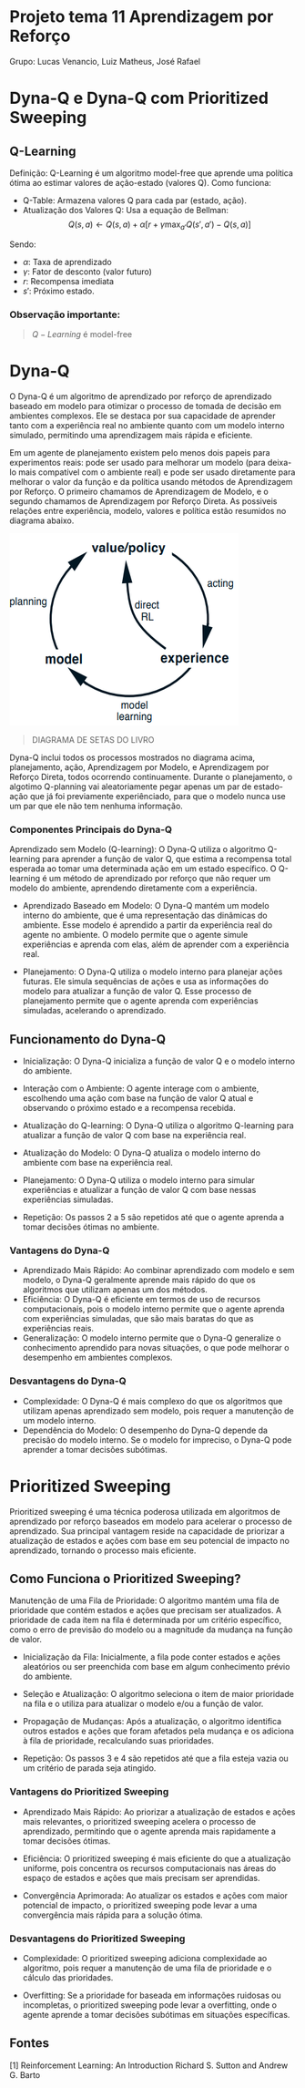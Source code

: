 # Projeto tema 11 Aprendizagem por Reforço
Grupo: Lucas Venancio, Luiz Matheus, José Rafael

# Dyna-Q e Dyna-Q com Prioritized Sweeping

## Q-Learning
Definição:
Q-Learning é um algoritmo model-free que aprende uma política ótima ao estimar valores de ação-estado (valores Q).
Como funciona: 
- Q-Table: Armazena valores Q para cada par (estado, ação).
- Atualização dos Valores Q: Usa a equação de Bellman:
$$Q(s, a) \leftarrow Q(s, a) + \alpha \left[ r + \gamma \max_{a'} Q(s', a') - Q(s, a) \right]$$

Sendo:
- $α$: Taxa de aprendizado 
- $γ$: Fator de desconto (valor futuro)
- $r$: Recompensa imediata
- $s′$: Próximo estado.

### Observação importante:
> $Q-Learning$ é model-free

# Dyna-Q
O Dyna-Q é um algoritmo de aprendizado por reforço de aprendizado baseado em modelo para otimizar o processo de tomada de decisão em ambientes complexos. Ele se destaca por sua capacidade de aprender tanto com a experiência real no ambiente quanto com um modelo interno simulado, permitindo uma aprendizagem mais rápida e eficiente.

Em um agente de planejamento existem pelo menos dois papeis para experimentos reais: pode ser usado para melhorar um modelo (para deixa-lo mais compatível com o ambiente real) e pode ser usado diretamente para melhorar o valor da função e da política usando métodos de Aprendizagem por Reforço. O primeiro chamamos de Aprendizagem de Modelo, e o segundo chamamos de Aprendizagem por Reforço Direta. As possiveis relações entre experiência, modelo, valores e política estão resumidos no diagrama abaixo.

![diagrama circular com setas sobre as relações do modelo](https://github.com/Luv4as/projeto11_RL/blob/main/images/Captura%20de%20tela%202025-02-24%20213459.png)

> DIAGRAMA DE SETAS DO LIVRO

Dyna-Q inclui todos os processos mostrados no diagrama acima, planejamento, ação, Aprendizagem por Modelo, e Aprendizagem por Reforço Direta, todos ocorrendo continuamente. Durante o planejamento, o algotimo Q-planning vai aleatoriamente pegar apenas um par de estado-ação que já foi previamente experiênciado, para que o modelo nunca use um par que ele não tem nenhuma informação.

### Componentes Principais do Dyna-Q
Aprendizado sem Modelo (Q-learning): O Dyna-Q utiliza o algoritmo Q-learning para aprender a função de valor Q, que estima a recompensa total esperada ao tomar uma determinada ação em um estado específico. O Q-learning é um método de aprendizado por reforço que não requer um modelo do ambiente, aprendendo diretamente com a experiência.

- Aprendizado Baseado em Modelo: O Dyna-Q mantém um modelo interno do ambiente, que é uma representação das dinâmicas do ambiente. Esse modelo é aprendido a partir da experiência real do agente no ambiente. O modelo permite que o agente simule experiências e aprenda com elas, além de aprender com a experiência real.

- Planejamento: O Dyna-Q utiliza o modelo interno para planejar ações futuras. Ele simula sequências de ações e usa as informações do modelo para atualizar a função de valor Q. Esse processo de planejamento permite que o agente aprenda com experiências simuladas, acelerando o aprendizado.

## Funcionamento do Dyna-Q
- Inicialização: O Dyna-Q inicializa a função de valor Q e o modelo interno do ambiente.

- Interação com o Ambiente: O agente interage com o ambiente, escolhendo uma ação com base na função de valor Q atual e observando o próximo estado e a recompensa recebida.

- Atualização do Q-learning: O Dyna-Q utiliza o algoritmo Q-learning para atualizar a função de valor Q com base na experiência real.

- Atualização do Modelo: O Dyna-Q atualiza o modelo interno do ambiente com base na experiência real.

- Planejamento: O Dyna-Q utiliza o modelo interno para simular experiências e atualizar a função de valor Q com base nessas experiências simuladas.

- Repetição: Os passos 2 a 5 são repetidos até que o agente aprenda a tomar decisões ótimas no ambiente.

### Vantagens do Dyna-Q
 - Aprendizado Mais Rápido: Ao combinar aprendizado com modelo e sem modelo, o Dyna-Q geralmente aprende mais rápido do que os algoritmos que utilizam apenas um dos métodos.
 - Eficiência: O Dyna-Q é eficiente em termos de uso de recursos computacionais, pois o modelo interno permite que o agente aprenda com experiências simuladas, que são mais baratas do que as experiências reais.
 - Generalização: O modelo interno permite que o Dyna-Q generalize o conhecimento aprendido para novas situações, o que pode melhorar o desempenho em ambientes complexos.
### Desvantagens do Dyna-Q
 - Complexidade: O Dyna-Q é mais complexo do que os algoritmos que utilizam apenas aprendizado sem modelo, pois requer a manutenção de um modelo interno.
 - Dependência do Modelo: O desempenho do Dyna-Q depende da precisão do modelo interno. Se o modelo for impreciso, o Dyna-Q pode aprender a tomar decisões subótimas.

# Prioritized Sweeping
Prioritized sweeping é uma técnica poderosa utilizada em algoritmos de aprendizado por reforço baseados em modelo para acelerar o processo de aprendizado. Sua principal vantagem reside na capacidade de priorizar a atualização de estados e ações com base em seu potencial de impacto no aprendizado, tornando o processo mais eficiente.

## Como Funciona o Prioritized Sweeping?
Manutenção de uma Fila de Prioridade: O algoritmo mantém uma fila de prioridade que contém estados e ações que precisam ser atualizados. A prioridade de cada item na fila é determinada por um critério específico, como o erro de previsão do modelo ou a magnitude da mudança na função de valor.

- Inicialização da Fila: Inicialmente, a fila pode conter estados e ações aleatórios ou ser preenchida com base em algum conhecimento prévio do ambiente.

- Seleção e Atualização: O algoritmo seleciona o item de maior prioridade na fila e o utiliza para atualizar o modelo e/ou a função de valor.

- Propagação de Mudanças: Após a atualização, o algoritmo identifica outros estados e ações que foram afetados pela mudança e os adiciona à fila de prioridade, recalculando suas prioridades.

- Repetição: Os passos 3 e 4 são repetidos até que a fila esteja vazia ou um critério de parada seja atingido.

### Vantagens do Prioritized Sweeping
- Aprendizado Mais Rápido: Ao priorizar a atualização de estados e ações mais relevantes, o prioritized sweeping acelera o processo de aprendizado, permitindo que o agente aprenda mais rapidamente a tomar decisões ótimas.

- Eficiência: O prioritized sweeping é mais eficiente do que a atualização uniforme, pois concentra os recursos computacionais nas áreas do espaço de estados e ações que mais precisam ser aprendidas.

- Convergência Aprimorada: Ao atualizar os estados e ações com maior potencial de impacto, o prioritized sweeping pode levar a uma convergência mais rápida para a solução ótima.

### Desvantagens do Prioritized Sweeping
- Complexidade: O prioritized sweeping adiciona complexidade ao algoritmo, pois requer a manutenção de uma fila de prioridade e o cálculo das prioridades.

- Overfitting: Se a prioridade for baseada em informações ruidosas ou incompletas, o prioritized sweeping pode levar a overfitting, onde o agente aprende a tomar decisões subótimas em situações específicas.


## Fontes 
[1] Reinforcement Learning: An Introduction Richard S. Sutton and Andrew G. Barto

